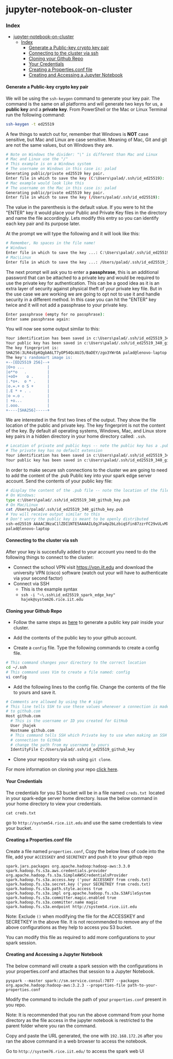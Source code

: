 # jupyter-notebook-on-cluster
### Index
- [jupyter-notebook-on-cluster](#jupyter-notebook-on-cluster)
    - [Index](#index)
      - [Generate a Public-key crypto key pair](#generate-a-public-key-crypto-key-pair)
      - [Connecting to the cluster via ssh](#connecting-to-the-cluster-via-ssh)
      - [Cloning your Github Repo](#cloning-your-github-repo)
      - [Your Credentials](#your-credentials)
      - [Creating a Properties.conf file](#creating-a-propertiesconf-file)
      - [Creating and Accessing a Jupyter Notebook](#creating-and-accessing-a-jupyter-notebook)


#### Generate a Public-key crypto key pair

We will be using the `ssh-keygen` command to generate your key pair. The command is the same on all platforms and will generate two keys for us, a **public key** and a **private key**. From PowerShell or the Mac or Linux Terminal run the following command:

```bash
ssh-keygen -t ed25519
```

A few things to watch out for, remember that Windows is **NOT** case sensitive, but Mac and Linux are case sensitive. Meaning of Mac, Git and git are not the same values, but on Windows they are.

```bash
# Note on Windows the divider: "\" is different than Mac and Linux 
# Mac and Linux use the "/"
# This example is on a Windows system
# The username on Windows in this case is: palad
Generating public/private ed25519 key pair.
Enter file in which to save the key (C:\Users\palad/.ssh/id_ed25519):
# Mac example would look like this
# The username on the Mac in this case is: palad
Generating public/private ed25519 key pair.
Enter file in which to save the key (/Users/palad/.ssh/id_ed25519):
```

The value in the parenthesis is the default value. If you were to hit the "ENTER" key it would place your Public and Private Key files in the directory and name the file accordingly. Lets modify this entry so you can identify each key pair and its purpose later.

At the prompt we will type the following and it will look like this:

```bash
# Remember, No spaces in the file name!
# Windows
Enter file in which to save the key ...: C:\Users\palad/.ssh/id_ed25519_340_github_key
# Mac\Linux
Enter file in which to save the key ...: /Users/palad/.ssh/id_ed25519_340_github_key
```

The next prompt will ask you to enter a **passphrase**, this is an additional password that can be attached to a private key and would be required to use the private key for authentication. This can be a good idea as it is an extra layer of security against physical theft of your private key file. But in the use case we are working we are going to opt not to use it and handle security in a different method. In this case you can hit the "ENTER" key twice and it will not add a passphrase to your private key.

```bash
Enter passphrase (empty for no passphrase):
Enter same passphrase again:
```

You will now see some output similar to this:

```bash
Your identification has been saved in c:\Users\palad/.ssh/id_ed25519_340_github_key.
Your public key has been saved in c:\Users\palad/.ssh/id_ed25519_340_github_key.pub.
The key fingerprint is:
SHA256:3LR4sEpKQgbA6LT7yOP54QcAUJ5/BaDEY/zgo3YWrOA palad@lenovo-laptop
The key's randomart image is:
+--[ED25519 256]--+
|O+o ...          |
|o**o   .         |
|+oO+    o .      |
|.*o+.  o * .     |
|o.=.+ o S +      |
|.E * + . .       |
|o =.o .          |
| +o...           |
|.ooo.            |
+----[SHA256]-----+
```

We are interested in the first two lines of the output. They show the file location of the public and private key. The key fingerprint is not the content of the key. By default all operating systems, Windows, Mac, and Linux store key pairs in a hidden directory in your home directory called: `.ssh`.

```bash
# Location of private and public keys -- note the public key has a .pub extension
# The private key has no default extension
Your identification has been saved in c:\Users\palad/.ssh/id_ed25519_340_github_key.
Your public key has been saved in c:\Users\palad/.ssh/id_ed25519_340_github_key.pub
```

In order to make secure ssh connections to the cluster we are going to need to add the content of the .pub Public key into your spark edge server account. Send the contents of your public key file:

```bash
# display the content of the .pub file -- note the location of the file
# On Windows:
type c:\Users\palad/.ssh/id_ed25519_340_github_key.pub
# On Mac/Linux
cat /Users/palad/.ssh/id_ed25519_340_github_key.pub
# You will receive output similar to this
# Don't worry the public key is meant to be openly distributed
ssh-ed25519 AAAAC3NzaC1lZDI1NTE5AAAAILOgJFa4p2bLzbiqSfin87zzrFC29vULvMXd+MrwHbL0
palad@lenovo-laptop
```

#### Connecting to the cluster via ssh

After your key is succesfully added to your account you need to do the following things to connect to the cluster:
* Connect the school VPN visit https://vpn.iit.edu and download the university VPN (cisco) software (watch out your will have to authenticate via your second factor)
* Connect via SSH
  * This is the example syntax
  * `ssh -i "~\.ssh\id_ed25519_spark_edge_key" hajek@system26.rice.iit.edu`

#### Cloning your Github Repo
* Follow the same steps as [here](#generate-a-public-key-crypto-key-pair) to generate a public key pair inside your cluster.

* Add the contents of the public key to your github account. 
* Create a `config` file. Type the following commands to create a config file.

```bash
# This command changes your directory to the correct location
cd ~/.ssh
# This command uses Vim to create a file named: config
vi config
```
* Add the following lines to the config file. Change the contents of the file to yours and save it.
```bash
# Comments are allowed by using the # sign
# This line tells SSH to use these values whenever a connection is made
# to github.com
Host github.com
  # This is the username or ID you created for GitHub
  User jhajek
  Hostname github.com
  # This command tells SSH which Private key to use when making an SSH 
  # connection to GitHub
  # change the path from my username to yours
  IdentityFile C:/Users/palad/.ssh/id_ed25519_github_key
```
* Clone your repository via ssh using `git clone`.

For more information on cloning your repo [click here](https://github.com/illinoistech-itm/jhajek/tree/master/itmd-521/git-tutorial).
#### Your Credentials
The credentials for you S3 bucket will be in a file named `creds.txt `located in your spark-edge server home directory. Issue the below command in your home directory to view your credentials.
```
cat creds.txt
```
go to `http://system54.rice.iit.edu` and use the same credentials to view your bucket.

#### Creating a Properties.conf file

Create a file named `properties.conf`, Copy the below lines of code into the file, add your `ACCESSKEY` and `SECRETKEY` and push it to your github repo

```
spark.jars.packages org.apache.hadoop:hadoop-aws:3.3.0
spark.hadoop.fs.s3a.aws.credentials.provider org.apache.hadoop.fs.s3a.SimpleAWSCredentialsProvider
spark.hadoop.fs.s3a.access.key ('your ACCESSKEY from creds.txt)
spark.hadoop.fs.s3a.secret.key ('your SECRETKEY from creds.txt)
spark.hadoop.fs.s3a.path.style.access true
spark.hadoop.fs.s3a.impl org.apache.hadoop.fs.s3a.S3AFileSystem 
spark.hadoop.fs.s3a.committer.magic.enabled true
spark.hadoop.fs.s3a.committer.name magic
spark.hadoop.fs.s3a.endpoint http://system54.rice.iit.edu

```
Note: Exclude `()` when modifying the file for the ACCESSKEY and SECRETKEY in the above file. It is not recommended to remove any of the above configurations as they help to access you S3 bucket.

You can modify this file as required to add more configurations to your spark session.

#### Creating and Accessing a Jupyter Notebook

The below command will create a spark session with the configurations in your properties.conf and attaches that session to a Jupyter Notebook.

```
pyspark --master spark://sm.service.consul:7077 --packages org.apache.hadoop:hadoop-aws:3.2.3 --properties-file path-to-your-properties.conf
```
Modify the command to include the path of your `properties.conf` present in you repo.

Note: It is recommended that you run the above command from your home directory as the file access in the jupyter notebook is restricted to the parent folder where you ran the command.

Copy and paste the URL generated, the one with `192.168.172.26`  after you ran the above command in a web browser to access the notebook.

Go to `http://system76.rice.iit.edu/` to access the spark web UI




